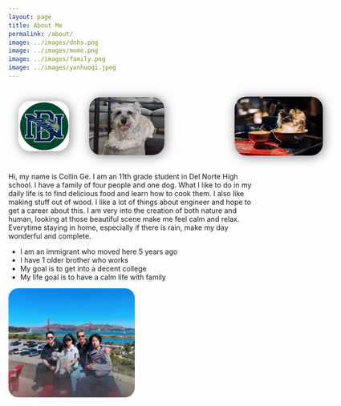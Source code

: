```yaml
---
layout: page
title: About Me
permalink: /about/
image: ../images/dnhs.png
image: ../images/momo.png
image: ../images/family.png
image: ../images/yanhuoqi.jpeg
---
```

<html lang="en">
<head>
    <meta charset="UTF-8">
    <meta http-equiv="X-UA-Compatible" content="IE=edge">
    <meta name="viewport" content="width=device-width, initial-scale=1.0">
    <style>
        .top-layerpicture {
            display: flex;
            align-items: center;
        }
        .top-layerpicture img {
            box-shadow: 2px 2px 20px gray;
            border-radius: 24px;
            margin-right: 20px;
            transition: transform 0.3s ease; 
        }
        .top-layerpicture img:hover {
            transform: scale(1.1);
        }
        .familypic-edit {
            display: flex; 
            justify-content: left; 
            align-items: left;
        }
    </style>

</head>
<body>
    <div>
    <p>
    </p>
    </div>
    <div>
    </div>
    <div class="zoom-in">
        <div class="top-layerpicture">
            <img src="../images/dnhs.png" alt="logo" width="20%" style="margin: 20px">
            <img src="../images/momo.png" alt="dog" width="150" style="margin: 20px">
            <img src="../images/yanhuoqi.jpeg" alt="cooking" width="35%" style="margin-left: 120px">
        </div>
    </div>
    <div>
        <div>
        <p>
        </p>
        </div>
        <p>
        Hi, my name is Collin Ge. I am an 11th grade student in Del Norte High school. I have a family of four people and one dog. What I like to do in my daily life is to find delicious food and learn how to cook them. I also like making stuff out of wood. I like a lot of things about engineer and hope to get a career about this. I am very into the creation of both nature and human, looking at those beautiful scene make me feel calm and relax. Everytime staying in home, especially if there is rain, make my day wonderful and complete.
        </p>
        <ul>
            <li>I am an immigrant who moved here 5 years ago</li>
            <li>I have 1 older brother who works</li>
            <li>My goal is to get into a decent college</li>
            <li>My life goal is to have a calm life with family</li>
        </ul>
    </div>
    <div>
    <p></p>
    </div>
    <div class="familypic-edit">
        <img src="../images/family.png" alt="family" width="50%" style="border-radius: 20px">
    </div>
</body>
</html>



